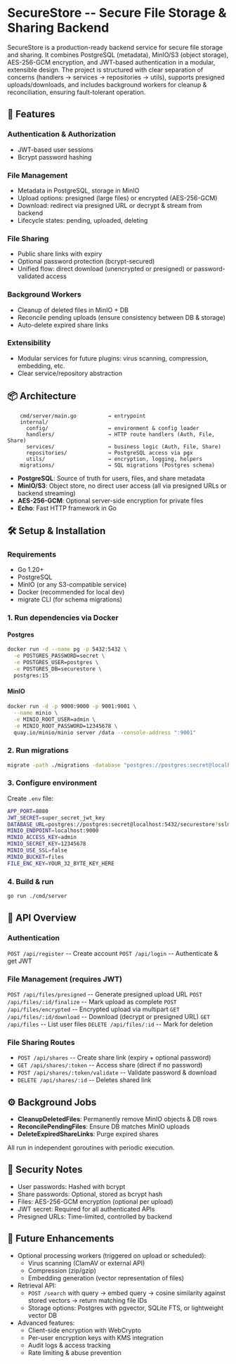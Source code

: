 # SecureStore -- Secure File Storage & Sharing Backend

SecureStore is a production-ready backend service for secure file
storage and sharing. It combines PostgreSQL (metadata), MinIO/S3 (object
storage), AES-256-GCM encryption, and JWT-based authentication in a
modular, extensible design. The project is structured with clear
separation of concerns (handlers → services → repositories → utils),
supports presigned uploads/downloads, and includes background workers
for cleanup & reconciliation, ensuring fault-tolerant operation.

## 🚀 Features

### Authentication & Authorization

- JWT-based user sessions
- Bcrypt password hashing

### File Management

- Metadata in PostgreSQL, storage in MinIO
- Upload options: presigned (large files) or encrypted (AES-256-GCM)
- Download: redirect via presigned URL or decrypt & stream from backend
- Lifecycle states: pending, uploaded, deleting

### File Sharing

- Public share links with expiry
- Optional password protection (bcrypt-secured)
- Unified flow: direct download (unencrypted or presigned) or password-validated access

### Background Workers

- Cleanup of deleted files in MinIO + DB
- Reconcile pending uploads (ensure consistency between DB & storage)
- Auto-delete expired share links

### Extensibility

- Modular services for future plugins: virus scanning, compression, embedding, etc.
- Clear service/repository abstraction

## 📦 Architecture

```plain
    cmd/server/main.go          → entrypoint
    internal/
      config/                   → environment & config loader
      handlers/                 → HTTP route handlers (Auth, File, Share)
      services/                 → business logic (Auth, File, Share)
      repositories/             → PostgreSQL access via pgx
      utils/                    → encryption, logging, helpers
    migrations/                 → SQL migrations (Postgres schema)
```

- **PostgreSQL**: Source of truth for users, files, and share metadata
- **MinIO/S3**: Object store, no direct user access (all via presigned URLs or backend streaming)
- **AES-256-GCM**: Optional server-side encryption for private files
- **Echo**: Fast HTTP framework in Go

## 🛠 Setup & Installation

### Requirements

- Go 1.20+
- PostgreSQL
- MinIO (or any S3-compatible service)
- Docker (recommended for local dev)
- migrate CLI (for schema migrations)

### 1. Run dependencies via Docker

#### Postgres

```bash
docker run -d --name pg -p 5432:5432 \
  -e POSTGRES_PASSWORD=secret \
  -e POSTGRES_USER=postgres \
  -e POSTGRES_DB=securestore \
  postgres:15
```

#### MinIO

```bash
docker run -d -p 9000:9000 -p 9001:9001 \
  --name minio \
  -e MINIO_ROOT_USER=admin \
  -e MINIO_ROOT_PASSWORD=12345678 \
  quay.io/minio/minio server /data --console-address ":9001"
```

### 2. Run migrations

```bash
migrate -path ./migrations -database "postgres://postgres:secret@localhost:5432/securestore?sslmode=disable" up
```

### 3. Configure environment

Create `.env` file:

```bash
APP_PORT=8080
JWT_SECRET=super_secret_jwt_key
DATABASE_URL=postgres://postgres:secret@localhost:5432/securestore?sslmode=disable
MINIO_ENDPOINT=localhost:9000
MINIO_ACCESS_KEY=admin
MINIO_SECRET_KEY=12345678
MINIO_USE_SSL=false
MINIO_BUCKET=files
FILE_ENC_KEY=YOUR_32_BYTE_KEY_HERE
```

### 4. Build & run

``` bash
go run ./cmd/server
```

## 📡 API Overview

### Authentication

`POST /api/register` -- Create account
`POST /api/login` -- Authenticate & get JWT

### File Management (requires JWT)

`POST /api/files/presigned` -- Generate presigned upload URL
`POST /api/files/:id/finalize` -- Mark upload as complete
`POST /api/files/encrypted` -- Encrypted upload via multipart
`GET /api/files/:id/download` -- Download (decrypt or presigned URL)
`GET /api/files` -- List user files
`DELETE /api/files/:id` -- Mark for deletion

### File Sharing Routes

- `POST /api/shares` -- Create share link (expiry + optional password)
- `GET /api/shares/:token` -- Access share (direct if no password)
- `POST /api/shares/:token/validate` -- Validate password & download
- `DELETE /api/shares/:id` -- Deletes shared link

## ⚙️ Background Jobs

- **CleanupDeletedFiles**: Permanently remove MinIO objects & DB rows
- **ReconcilePendingFiles**: Ensure DB matches MinIO uploads
- **DeleteExpiredShareLinks**: Purge expired shares

All run in independent goroutines with periodic execution.

## 🔐 Security Notes

- User passwords: Hashed with bcrypt
- Share passwords: Optional, stored as bcrypt hash
- Files: AES-256-GCM encryption (optional per upload)
- JWT secret: Required for all authenticated APIs
- Presigned URLs: Time-limited, controlled by backend

## 🔮 Future Enhancements

- Optional processing workers (triggered on upload or scheduled):
  - Virus scanning (ClamAV or external API)
  - Compression (zip/gzip)
  - Embedding generation (vector representation of files)
- Retrieval API:
  - `POST /search` with query → embed query → cosine similarity against stored vectors → return matching file IDs
  - Storage options: Postgres with pgvector, SQLite FTS, or
lightweight vector DB
- Advanced features:
  - Client-side encryption with WebCrypto
  - Per-user encryption keys with KMS integration
  - Audit logs & access tracking
  - Rate limiting & abuse prevention
